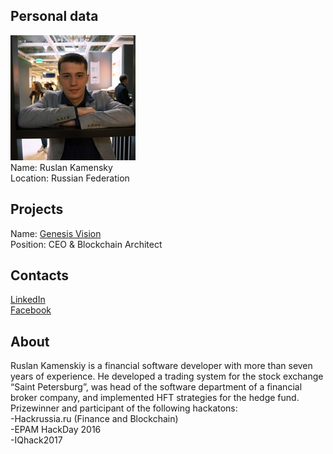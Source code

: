 ## Personal data
![ruslan kamensky photo](photo/ruslan_kamensky.jpg)  
Name:   Ruslan Kamensky  
Location: Russian Federation  
## Projects 
Name: [Genesis Vision](../projects/genesis_vision.md)  
Position: CEO & Blockchain Architect   
## Contacts
[LinkedIn](https://www.linkedin.com/in/ruslan-kamenskiy/)      
[Facebook](https://www.facebook.com/profile.php?id=100009612768881)
## About
Ruslan Kamenskiy is a financial software developer with more than seven years of
experience. He developed a trading system for the stock exchange “Saint Petersburg”, was head of the software
department of a financial broker company, and implemented HFT strategies for the hedge fund.    
Prizewinner and participant of the following hackatons:  
-Hackrussia.ru (Finance and Blockchain)  
-EPAM HackDay 2016  
-IQhack2017
